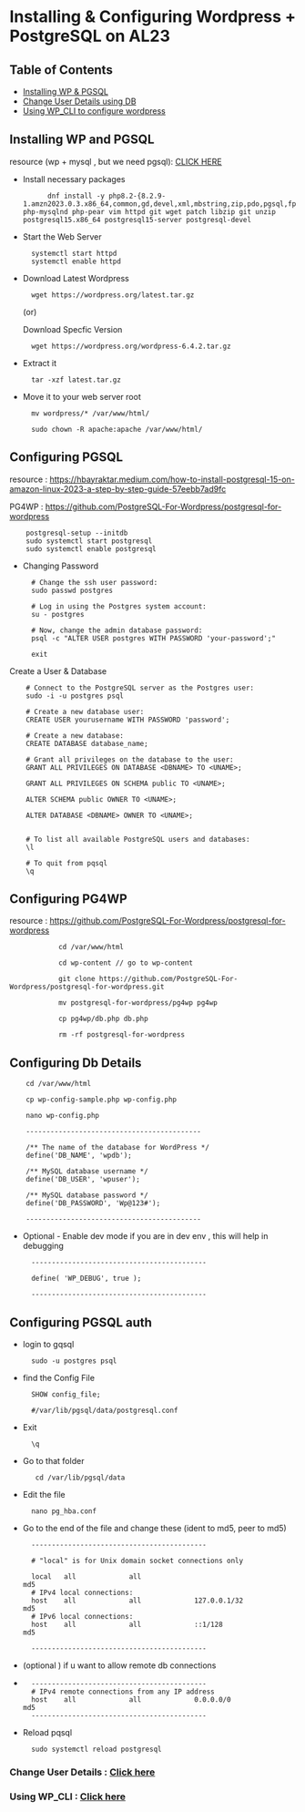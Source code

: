 # Installing & Configuring Wordpress + PostgreSQL on AL23

## Table of Contents

- [Installing WP & PGSQL](#installing-wp-and-pgsql)
- [Change User Details using DB](./modifyingUSerData.md)
- [Using WP_CLI to configure wordpress](./wpCli.md)


## Installing WP and PGSQL

resource (wp + mysql , but we need pgsql): [CLICK HERE](https://docs.aws.amazon.com/linux/al2023/ug/hosting-wordpress-aml-2023.html#hosting-wordpress-prereqs-2023)

- Install necessary packages

            dnf install -y php8.2-{8.2.9-1.amzn2023.0.3.x86_64,common,gd,devel,xml,mbstring,zip,pdo,pgsql,fpm} php-mysqlnd php-pear vim httpd git wget patch libzip git unzip postgresql15.x86_64 postgresql15-server postgresql-devel

- Start the Web Server


        systemctl start httpd
        systemctl enable httpd


- Download Latest Wordpress

        wget https://wordpress.org/latest.tar.gz

    (or)

    Download Specfic Version

        wget https://wordpress.org/wordpress-6.4.2.tar.gz

- Extract it 

        tar -xzf latest.tar.gz

- Move it to your web server root 

        mv wordpress/* /var/www/html/

        sudo chown -R apache:apache /var/www/html/

## Configuring PGSQL

resource : https://hbayraktar.medium.com/how-to-install-postgresql-15-on-amazon-linux-2023-a-step-by-step-guide-57eebb7ad9fc

PG4WP : https://github.com/PostgreSQL-For-Wordpress/postgresql-for-wordpress

        postgresql-setup --initdb
        sudo systemctl start postgresql
        sudo systemctl enable postgresql

- Changing Password

        # Change the ssh user password:
        sudo passwd postgres

        # Log in using the Postgres system account:
        su - postgres

        # Now, change the admin database password:
        psql -c "ALTER USER postgres WITH PASSWORD 'your-password';"

        exit

Create a User & Database

        # Connect to the PostgreSQL server as the Postgres user:
        sudo -i -u postgres psql

        # Create a new database user:
        CREATE USER yourusername WITH PASSWORD 'password';

        # Create a new database:
        CREATE DATABASE database_name;

        # Grant all privileges on the database to the user:
        GRANT ALL PRIVILEGES ON DATABASE <DBNAME> TO <UNAME>;

        GRANT ALL PRIVILEGES ON SCHEMA public TO <UNAME>;

        ALTER SCHEMA public OWNER TO <UNAME>;

        ALTER DATABASE <DBNAME> OWNER TO <UNAME>;


        # To list all available PostgreSQL users and databases:
        \l

        # To quit from pqsql
        \q


## Configuring PG4WP

resource : https://github.com/PostgreSQL-For-Wordpress/postgresql-for-wordpress

                cd /var/www/html

                cd wp-content // go to wp-content

                git clone https://github.com/PostgreSQL-For-Wordpress/postgresql-for-wordpress.git

                mv postgresql-for-wordpress/pg4wp pg4wp

                cp pg4wp/db.php db.php

                rm -rf postgresql-for-wordpress

                
## Configuring Db Details 

        cd /var/www/html

        cp wp-config-sample.php wp-config.php

        nano wp-config.php

        -------------------------------------------

        /** The name of the database for WordPress */
        define('DB_NAME', 'wpdb');

        /** MySQL database username */
        define('DB_USER', 'wpuser');

        /** MySQL database password */
        define('DB_PASSWORD', 'Wp@123#');

        -------------------------------------------

- Optional - Enable dev mode if you are in dev env , this will help in debugging

        -------------------------------------------

        define( 'WP_DEBUG', true );
        
        -------------------------------------------
## Configuring PGSQL auth 

- login to gqsql
  
        sudo -u postgres psql

- find the Config File

        SHOW config_file;

        #/var/lib/pgsql/data/postgresql.conf

- Exit

        \q


- Go to that folder 

         cd /var/lib/pgsql/data

- Edit the file

        nano pg_hba.conf

- Go to the end of the file and change these (ident to md5, peer to md5)

        -------------------------------------------

        # "local" is for Unix domain socket connections only

        local   all             all                                     md5
        # IPv4 local connections:
        host    all             all             127.0.0.1/32            md5
        # IPv6 local connections:
        host    all             all             ::1/128                 md5

        -------------------------------------------
- (optional ) if u want to allow remote db connections
- 
        -------------------------------------------
        # IPv4 remote connections from any IP address
        host    all             all             0.0.0.0/0               md5
        -------------------------------------------

- Reload pqsql

        sudo systemctl reload postgresql


### Change User Details : [Click here](./modifyingUSerData.md)

### Using WP_CLI : [Click here](./wpCli.md)
